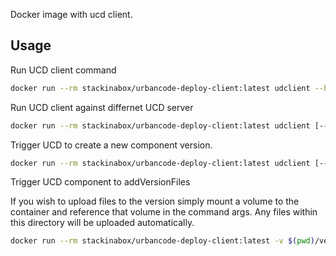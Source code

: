 Docker image with ucd client.

##

## Usage

Run UCD client command
```bash
docker run --rm stackinabox/urbancode-deploy-client:latest udclient --help
```

Run UCD client against differnet UCD server
```bash
docker run --rm stackinabox/urbancode-deploy-client:latest udclient [--weburl http(s)://my-ucd-host(:PORT)] [--username myUser] [--password myPassword] [command] [-h] [-CMD_OPTIONS]
```  
  
Trigger UCD to create a new component version.
```bash
docker run --rm stackinabox/urbancode-deploy-client:latest udclient [--weburl http(s)://my-ucd-host(:PORT)] [--username myUser] [--password myPassword] createVersion -component [MY_COMPONENT] -name [NEW_COMPONENT_VERSION]
``` 

Trigger UCD component to addVersionFiles

If you wish to upload files to the version simply mount a volume to the container and reference that volume in the command args. Any files within this directory will be uploaded automatically.

```bash
docker run --rm stackinabox/urbancode-deploy-client:latest -v $(pwd)/version-files:/version-files udclient [--weburl http(s)://my-ucd-host(:PORT)] [--username myUser] [--password myPassword] addVersionFiles -component [MY_COMPONENT] -version [MY_COMPONENT_VERSION] -base /version-files
```
